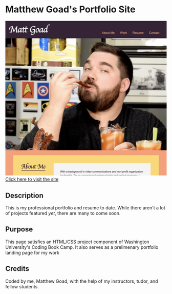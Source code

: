 # Matthew Goad's Portfolio Site

![Image of the deployed page.](/assets/images/screenshot-deployed-site.png)
[Click here to visit the site](http://matthewxgoad.github.io/mgoad-portfolio)

## Description

This is my professional portfolio and resume to date. While there aren't a lot of projects featured _yet_, there are many to come soon. 

## Purpose

This page satisfies an HTML/CSS project component of Washington University's Coding Book Camp. It also serves as a prelimenary portfolio landing page for my work  

## Credits

Coded by me, Matthew Goad, with the help of my instructors, tudor, and fellow students.